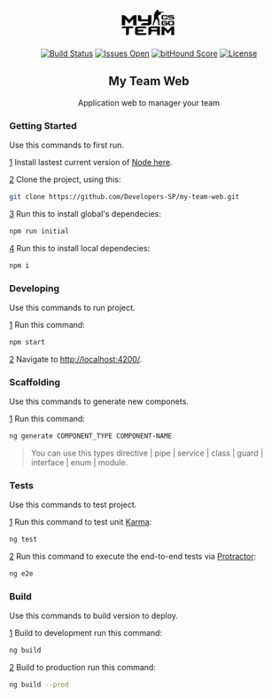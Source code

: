 
<p align="center">
  <a href="https://vuejs.org" target="_blank">
    <img width="100" src="https://raw.githubusercontent.com/Developers-SP/my-team-web/develop/src/assets/images/my-team-logo-dark.png" alt="My Team">
  </a>
</p>

<p align="center">
  <a href="https://travis-ci.org/Developers-SP/my-team-web"><img src="https://travis-ci.org/Developers-SP/my-team-web.svg?branch=develop" alt="Build Status"></a>
  <a href="https://github.com/Developers-SP/my-team-web/issues"><img src="https://img.shields.io/github/issues/Developers-SP/my-team-web.svg" alt="Issues Open"></a>
  <a href="https://www.bithound.io/github/Developers-SP/my-team-web"><img src="https://www.bithound.io/github/Developers-SP/my-team-web/badges/score.svg" alt="bitHound Score"></a>
  <a href="https://github.com/Developers-SP/my-team-web/blob/master/LICENSE"><img src="https://img.shields.io/github/license/Developers-SP/my-team-web.svg" alt="License"></a>
</p>

<h2 align="center">My Team Web</h2>

<p align="center">Application web to manager your team</p>


### Getting Started 
Use this commands to first run.

[1](#getting-started-1) Install lastest current version of [Node here](https://nodejs.org/en/download/current/).

[2](#getting-started-2) Clone the project, using this:
```bash
git clone https://github.com/Developers-SP/my-team-web.git
```
[3](#getting-started-3) Run this to install global's dependecies:
```bash
npm run initial
```
[4](#getting-started-4) Run this to install local dependecies:
```bash
npm i
```

### Developing
Use this commands to run project.

[1](#developing-1)
Run this command:
```bash
npm start
```
[2](#developing-2)
Navigate to [http://localhost:4200/](http://localhost:4200/).


### Scaffolding
Use this commands to generate new componets.

[1](#scaffolding-1)
Run this command:
```bash
ng generate COMPONENT_TYPE COMPONENT-NAME
```
> You can use this types directive | pipe | service | class | guard | interface | enum | module.


### Tests
Use this commands to test project.

[1](#tests-1)
Run this command to test unit [Karma](https://karma-runner.github.io):
```bash
ng test
```
[2](#tests-2)
Run this command to execute the end-to-end tests via [Protractor](http://www.protractortest.org/):
```bash
ng e2e
```

### Build
Use this commands to build version to deploy.

[1](#build-1)
Build to development run this command:
```bash
ng build
```
[2](#build-2)
Build to production run this command:
```bash
ng build --prod
```
